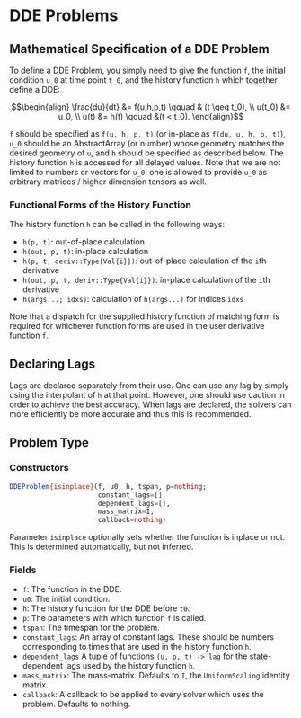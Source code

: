 # DDE Problems

## Mathematical Specification of a DDE Problem

To define a DDE Problem, you simply need to give the function ``f``, the initial
condition ``u_0`` at time point ``t_0``, and the history function ``h``
which together define a DDE:

```math
\begin{align}
\frac{du}{dt} &= f(u,h,p,t) \qquad & (t \geq t_0), \\
u(t_0) &= u_0, \\
u(t) &= h(t) \qquad &(t < t_0).
\end{align}
```

``f`` should be specified as `f(u, h, p, t)` (or in-place as `f(du, u, h, p, t)`),
``u_0`` should be an AbstractArray (or number) whose geometry matches the
desired geometry of `u`, and ``h`` should be specified as described below. The
history function `h` is accessed for all delayed values. Note that we are not
limited to numbers or vectors for ``u_0``; one is allowed to provide ``u_0``
as arbitrary matrices / higher dimension tensors as well.

### Functional Forms of the History Function

The history function `h` can be called in the following ways:

- `h(p, t)`: out-of-place calculation
- `h(out, p, t)`: in-place calculation
- `h(p, t, deriv::Type{Val{i}})`: out-of-place calculation of the `i`th derivative
- `h(out, p, t, deriv::Type{Val{i}})`: in-place calculation of the `i`th derivative
- `h(args...; idxs)`: calculation of `h(args...)` for indices `idxs`

Note that a dispatch for the supplied history function of matching form is required
for whichever function forms are used in the user derivative function `f`.

## Declaring Lags

Lags are declared separately from their use. One can use any lag by simply using
the interpolant of `h` at that point. However, one should use caution in order
to achieve the best accuracy. When lags are declared, the solvers can more
efficiently be more accurate and thus this is recommended.

## Problem Type

### Constructors

```julia
DDEProblem{isinplace}(f, u0, h, tspan, p=nothing;
                      constant_lags=[],
                      dependent_lags=[],
                      mass_matrix=I,
                      callback=nothing)
```

Parameter `isinplace` optionally sets whether the function is inplace or not. This is
determined automatically, but not inferred.

### Fields

* `f`: The function in the DDE.
* `u0`: The initial condition.
* `h`: The history function for the DDE before `t0`.
* `p`: The parameters with which function `f` is called.
* `tspan`: The timespan for the problem.
* `constant_lags`: An array of constant lags. These should be numbers corresponding
  to times that are used in the history function `h`.
* `dependent_lags` A tuple of functions `(u, p, t) -> lag` for the state-dependent lags
  used by the history function `h`.
* `mass_matrix`: The mass-matrix. Defaults to `I`, the `UniformScaling` identity matrix.
* `callback`: A callback to be applied to every solver which uses the problem.
  Defaults to nothing.

